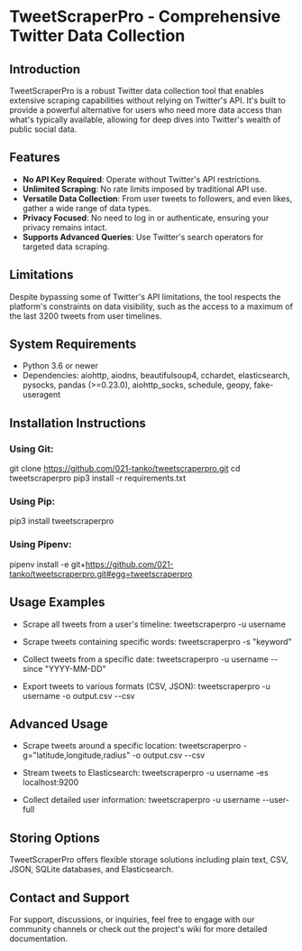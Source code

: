 # TweetScraperPro - Comprehensive Twitter Data Collection

## Introduction

TweetScraperPro is a robust Twitter data collection tool that enables extensive scraping capabilities without relying on Twitter's API. It's built to provide a powerful alternative for users who need more data access than what's typically available, allowing for deep dives into Twitter's wealth of public social data.

## Features

- **No API Key Required**: Operate without Twitter's API restrictions.
- **Unlimited Scraping**: No rate limits imposed by traditional API use.
- **Versatile Data Collection**: From user tweets to followers, and even likes, gather a wide range of data types.
- **Privacy Focused**: No need to log in or authenticate, ensuring your privacy remains intact.
- **Supports Advanced Queries**: Use Twitter's search operators for targeted data scraping.

## Limitations

Despite bypassing some of Twitter's API limitations, the tool respects the platform's constraints on data visibility, such as the access to a maximum of the last 3200 tweets from user timelines.

## System Requirements

- Python 3.6 or newer
- Dependencies: aiohttp, aiodns, beautifulsoup4, cchardet, elasticsearch, pysocks, pandas (>=0.23.0), aiohttp_socks, schedule, geopy, fake-useragent

## Installation Instructions

### Using Git:
git clone https://github.com/021-tanko/tweetscraperpro.git
cd tweetscraperpro
pip3 install -r requirements.txt

### Using Pip:
pip3 install tweetscraperpro

### Using Pipenv:
pipenv install -e git+https://github.com/021-tanko/tweetscraperpro.git#egg=tweetscraperpro

## Usage Examples

- Scrape all tweets from a user's timeline:
  tweetscraperpro -u username

- Scrape tweets containing specific words:
  tweetscraperpro -s "keyword"

- Collect tweets from a specific date:
  tweetscraperpro -u username --since "YYYY-MM-DD"

- Export tweets to various formats (CSV, JSON):
  tweetscraperpro -u username -o output.csv --csv

## Advanced Usage

- Scrape tweets around a specific location:
  tweetscraperpro -g="latitude,longitude,radius" -o output.csv --csv

- Stream tweets to Elasticsearch:
  tweetscraperpro -u username -es localhost:9200

- Collect detailed user information:
  tweetscraperpro -u username --user-full

## Storing Options

TweetScraperPro offers flexible storage solutions including plain text, CSV, JSON, SQLite databases, and Elasticsearch.

## Contact and Support

For support, discussions, or inquiries, feel free to engage with our community channels or check out the project's wiki for more detailed documentation.
